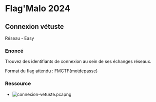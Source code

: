 # Flag'Malo 2024

## Connexion vétuste

Réseau - Easy

### Enoncé

Trouvez des identifiants de connexion au sein de ses échanges réseaux.

Format du flag attendu : FMCTF{motdepasse}

### Ressource

- ![connexion-vetuste.pcapng](connexion-vetuste.pcapng)
